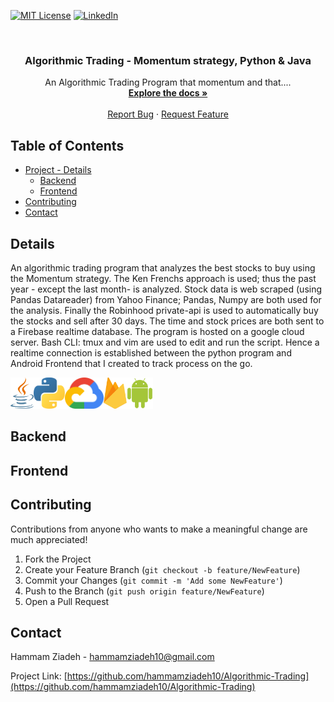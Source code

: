 [![MIT License][license-shield]][license-url]
[![LinkedIn][linkedin-shield]][linkedin-url]

<!-- INTRO. -->
<br />
<p align="center">
  <h3 align="center">Algorithmic Trading - Momentum strategy, Python & Java</h3>

  <p align="center">
An Algorithmic Trading Program that momentum and that....
    <br />
    <a href="https://github.com/hammamziadeh10/Algorithmic-Trading"><strong>Explore the docs »</strong></a>
    <br />
    <br />
    <a href="https://github.com/hammamziadeh10/Algorithmic-Trading/issues">Report Bug</a>
    ·
    <a href="https://github.com/hammamziadeh10/Algorithmic-Trading/issues">Request Feature</a>
  </p>
</p>



<!-- TABLE OF CONTENTS -->
## Table of Contents

* [Project - Details](#details)
  * [Backend](#backend)
  * [Frontend](#frontend)
* [Contributing](#contributing)
* [Contact](#contact)

<!-- DESIGN -->
## Details
An algorithmic trading program that analyzes the best stocks to buy using the Momentum strategy. The Ken Frenchs approach is used; thus the past year - except the last month- is analyzed. Stock data is web scraped (using Pandas Datareader) from Yahoo Finance; Pandas, Numpy are both used for the analysis. Finally the Robinhood private-api is used to automatically buy the stocks and sell after 30 days. The time and stock prices are both sent to a Firebase realtime database. The program is hosted on a google cloud server. Bash CLI: tmux and vim are used to edit and run the script. Hence a realtime connection is established between the python program and Android Frontend that I created to track process on the go.

<img src="gitImages/java.svg?raw=true" align="left" height="50" >
<img src="gitImages/python.svg?raw=true" align="left" height="50" >
<img src="gitImages/google-cloud.svg?raw=true" align="left" height="50" >
<img src="gitImages/firebase.svg?raw=true" align="left" height="50" >
<img src="gitImages/android-icon.svg?raw=true" height="50">


<!-- Backend -->
## Backend

<!-- Frontend -->
## Frontend

<!-- CONTRIBUTING -->
## Contributing

Contributions from anyone who wants to make a meaningful change are much appreciated!

1. Fork the Project
2. Create your Feature Branch (`git checkout -b feature/NewFeature`)
3. Commit your Changes (`git commit -m 'Add some NewFeature'`)
4. Push to the Branch (`git push origin feature/NewFeature`)
5. Open a Pull Request



<!-- CONTACT -->
## Contact

Hammam Ziadeh - hammamziadeh10@gmail.com

Project Link: [https://github.com/hammamziadeh10/Algorithmic-Trading](https://github.com/hammamziadeh10/Algorithmic-Trading)

[license-shield]: https://img.shields.io/github/license/othneildrew/Best-README-Template.svg?style=flat-square
[license-url]: https://github.com/othneildrew/Best-README-Template/blob/master/LICENSE.txt
[linkedin-shield]: https://img.shields.io/badge/-LinkedIn-black.svg?style=flat-square&logo=linkedin&colorB=555
[linkedin-url]: https://www.linkedin.com/in/hammam-ziadeh/

